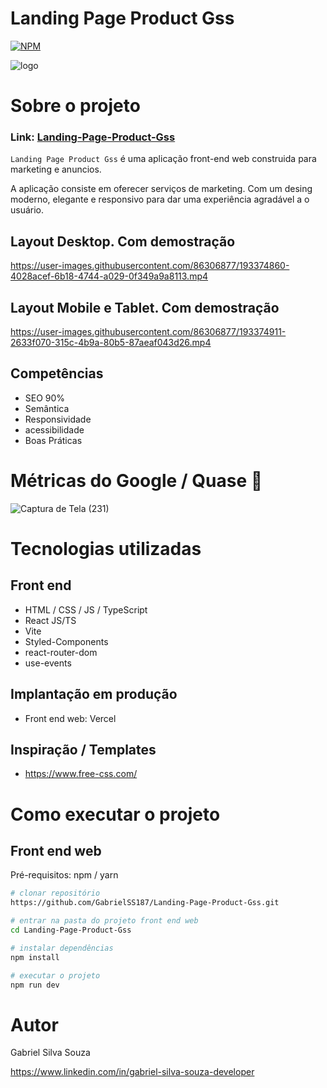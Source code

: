 # Landing Page Product Gss
[![NPM](https://img.shields.io/npm/l/react)](https://github.com/GabrielSS187/Landing-Page-Product-Gss/blob/main/LICENSE) 

![logo](https://user-images.githubusercontent.com/86306877/193376432-b1e33aa8-b575-4671-96ee-3f4aa5617b19.png)

# Sobre o projeto

### Link: [ Landing-Page-Product-Gss](https://landing-page-product-gss.vercel.app/)

``Landing Page Product Gss`` é uma aplicação front-end web construida para marketing e anuncios.

A aplicação consiste em oferecer serviços de marketing. Com um desing moderno, elegante e responsivo
para dar uma experiência agradável a o usuário. 

## Layout Desktop. Com demostração
https://user-images.githubusercontent.com/86306877/193374860-4028acef-6b18-4744-a029-0f349a9a8113.mp4

## Layout Mobile e Tablet. Com demostração
https://user-images.githubusercontent.com/86306877/193374911-2633f070-315c-4b9a-80b5-87aeaf043d26.mp4

## Competências
- SEO 90%
- Semântica
- Responsividade
- acessibilidade
- Boas Práticas

# Métricas do Google / Quase 🙂
![Captura de Tela (231)](https://user-images.githubusercontent.com/86306877/193375581-9961225f-b6e5-48ce-9784-91d5dfef8a23.png)

# Tecnologias utilizadas

## Front end
- HTML / CSS / JS / TypeScript
- React JS/TS
- Vite
- Styled-Components
- react-router-dom
- use-events

## Implantação em produção

- Front end web: Vercel

## Inspiração / Templates
- https://www.free-css.com/

# Como executar o projeto

## Front end web
Pré-requisitos: npm / yarn

```bash
# clonar repositório
https://github.com/GabrielSS187/Landing-Page-Product-Gss.git

# entrar na pasta do projeto front end web
cd Landing-Page-Product-Gss

# instalar dependências
npm install

# executar o projeto
npm run dev
```

# Autor

Gabriel Silva Souza

https://www.linkedin.com/in/gabriel-silva-souza-developer

